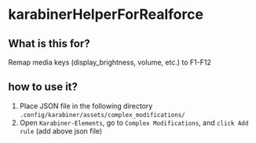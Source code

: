 # karabinerHelperForRealforce

## What is this for?
Remap media keys (display_brightness, volume, etc.) to F1-F12

## how to use it?
1. Place JSON file in the following directory `.config/karabiner/assets/complex_modifications/`
2. Open `Karabiner-Elements`, go to `Complex Modifications`, and `click Add rule` (add above json file) 
